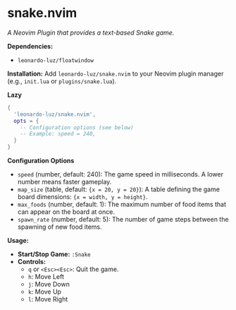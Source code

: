 # snake.nvim

*A Neovim Plugin that provides a text-based Snake game.*

**Dependencies:**

* `leonardo-luz/floatwindow`

**Installation:**  Add `leonardo-luz/snake.nvim` to your Neovim plugin manager (e.g., `init.lua` or `plugins/snake.lua`).

**Lazy**
```lua
{
  'leonardo-luz/snake.nvim',
  opts = {
    -- Configuration options (see below)
    -- Example: speed = 240,
  }
}
```

**Configuration Options**

* `speed` (number, default: 240):  The game speed in milliseconds.  A lower number means faster gameplay.
* `map_size` (table, default: `{x = 20, y = 20}`):  A table defining the game board dimensions: `{x = width, y = height}`.
* `max_foods` (number, default: 1): The maximum number of food items that can appear on the board at once.
* `spawn_rate` (number, default: 5): The number of game steps between the spawning of new food items.

**Usage:**

* **Start/Stop Game:**  `:Snake`
* **Controls:**
    * `q` or `<Esc><Esc>`: Quit the game.
    * `h`: Move Left
    * `j`: Move Down
    * `k`: Move Up
    * `l`: Move Right
